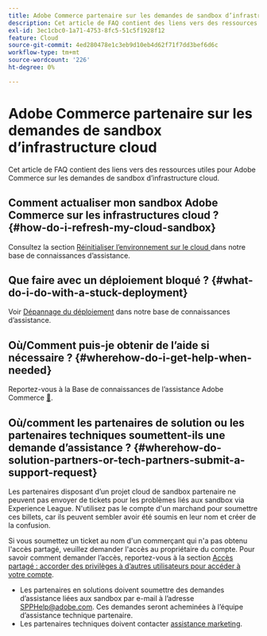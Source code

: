 ```yaml
---
title: Adobe Commerce partenaire sur les demandes de sandbox d’infrastructure cloud
description: Cet article de FAQ contient des liens vers des ressources utiles pour Adobe Commerce sur les demandes de sandbox d’infrastructure cloud.
exl-id: 3ec1cbc0-1a71-4753-8fc5-51c5f1928f12
feature: Cloud
source-git-commit: 4ed280478e1c3eb9d10eb4d62f71f7dd3bef6d6c
workflow-type: tm+mt
source-wordcount: '226'
ht-degree: 0%

---
```


# Adobe Commerce partenaire sur les demandes de sandbox d’infrastructure cloud

Cet article de FAQ contient des liens vers des ressources utiles pour Adobe Commerce sur les demandes de sandbox d’infrastructure cloud.

## Comment actualiser mon sandbox Adobe Commerce sur les infrastructures cloud ? {#how-do-i-refresh-my-cloud-sandbox}

Consultez la section [ Réinitialiser l’environnement sur le cloud ](/help/how-to/general/reset-environment-on-cloud.md) dans notre base de connaissances d’assistance.

## Que faire avec un déploiement bloqué ? {#what-do-i-do-with-a-stuck-deployment}

Voir [Dépannage du déploiement](/help/troubleshooting/deployment/magento-deployment-troubleshooter.md) dans notre base de connaissances d’assistance.

## Où/Comment puis-je obtenir de l’aide si nécessaire ? {#wherehow-do-i-get-help-when-needed}

Reportez-vous à la Base de connaissances de l’assistance Adobe Commerce [&#128279;](https://support.magento.com/hc/en-us).

## Où/comment les partenaires de solution ou les partenaires techniques soumettent-ils une demande d’assistance ? {#wherehow-do-solution-partners-or-tech-partners-submit-a-support-request}

Les partenaires disposant d’un projet cloud de sandbox partenaire ne peuvent pas envoyer de tickets pour les problèmes liés aux sandbox via Experience League. N&#39;utilisez pas le compte d&#39;un marchand pour soumettre ces billets, car ils peuvent sembler avoir été soumis en leur nom et créer de la confusion.

Si vous soumettez un ticket au nom d&#39;un commerçant qui n&#39;a pas obtenu l&#39;accès partagé, veuillez demander l&#39;accès au propriétaire du compte. Pour savoir comment demander l’accès, reportez-vous à la section [Accès partagé : accorder des privilèges à d’autres utilisateurs pour accéder à votre compte](https://experienceleague.adobe.com/fr/docs/commerce-knowledge-base/kb/help-center-guide/magento-help-center-user-guide#shared-access).

* Les partenaires en solutions doivent soumettre des demandes d’assistance liées aux sandbox par e-mail à l’adresse [SPPHelp@adobe.com](mailto:SPPHelp@adobe.com). Ces demandes seront acheminées à l’équipe d’assistance technique partenaire.
* Les partenaires techniques doivent contacter [assistance marketing](mailto:commercemarketplacesupport@adobe.com).



